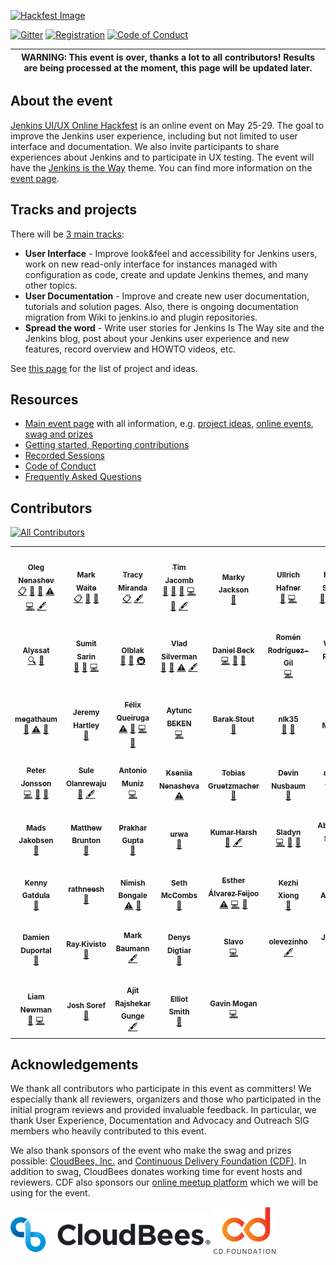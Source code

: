 [![Hackfest Image](./img/README_header_top.png)](https://www.jenkins.io/events/online-hackfest/2020-uiux/)

[![Gitter](https://badges.gitter.im/jenkinsci/hackfest.svg)](https://gitter.im/jenkinsci/hackfest?utm_source=badge&utm_medium=badge&utm_campaign=pr-badge)
[![Registration](https://img.shields.io/badge/register-here-blue)](https://forms.gle/MrkASJagxNvdXBbdA)
[![Code of Conduct](https://img.shields.io/badge/%E2%9D%A4-code%20of%20conduct-lightgrey.svg)](https://www.jenkins.io/project/conduct/)

| WARNING:  **This event is over**, thanks a lot to all contributors! Results are being processed at the moment, this page will be updated later. |
| --- |

## About the event

[Jenkins UI/UX Online Hackfest](https://www.jenkins.io/events/online-hackfest/2020-uiux/) is an online event on May 25-29.
The goal to improve the Jenkins user experience, including but not limited to user interface and documentation.
We also invite participants to share experiences about Jenkins and to participate in UX testing.
The event will have the [Jenkins is the Way](https://www.jenkins.io/blog/2020/04/30/jenkins-is-the-way/) theme.
You can find more information on the [event page](https://www.jenkins.io/events/online-hackfest/2020-uiux/).

## Tracks and projects

There will be [3 main tracks](https://www.jenkins.io/events/online-hackfest/2020-uiux/#tracks-and-project-ideas):

* **User Interface** - Improve look&feel and accessibility for Jenkins users, work on new read-only interface for instances managed with configuration as code, create and update Jenkins themes, and many other topics.
* **User Documentation** - Improve and create new user documentation, tutorials and solution pages. Also, there is ongoing documentation migration from Wiki to jenkins.io and plugin repositories.
* **Spread the word** - Write user stories for Jenkins Is The Way site and the Jenkins blog, post about your Jenkins user experience and new features, record overview and HOWTO videos, etc.

See [this page](https://www.jenkins.io/events/online-hackfest/2020-uiux/#tracks-and-project-ideas) for the list of project and ideas.

## Resources

* [Main event page](https://www.jenkins.io/events/online-hackfest/2020-uiux/) with all information, e.g. 
  [project ideas](https://www.jenkins.io/events/online-hackfest/2020-uiux/#tracks-and-project-ideas),
  [online events](https://www.jenkins.io/events/online-hackfest/2020-uiux/#online-events),
  [swag and prizes](https://www.jenkins.io/events/online-hackfest/2020-uiux/#swag-and-prizes)
* [Getting started, Reporting contributions](./CONTRIBUTING.md)
* [Recorded Sessions](./presentations/)
* [Code of Conduct](https://www.jenkins.io/project/conduct/)
* [Frequently Asked Questions](https://www.jenkins.io/events/online-hackfest/2020-uiux/faq/)

## Contributors

<!-- ALL-CONTRIBUTORS-BADGE:START - Do not remove or modify this section -->
[![All Contributors](https://img.shields.io/badge/all_contributors-54-orange.svg?style=flat-square)](#contributors-)
<!-- ALL-CONTRIBUTORS-BADGE:END --> 

<!-- ALL-CONTRIBUTORS-LIST:START - Do not remove or modify this section -->
<!-- prettier-ignore-start -->
<!-- markdownlint-disable -->
<table>
  <tr>
    <td align="center"><a href="https://github.com/oleg-nenashev"><img src="https://avatars0.githubusercontent.com/u/3000480?v=4" width="100px;" alt=""/><br /><sub><b>Oleg Nenashev</b></sub></a><br /><a href="#eventOrganizing-oleg-nenashev" title="Event Organizing">📋</a> <a href="#talk-oleg-nenashev" title="Talks">📢</a> <a href="https://github.com/jenkinsci/ui-ux-hackfest-2020/commits?author=oleg-nenashev" title="Documentation">📖</a> <a href="https://github.com/jenkinsci/ui-ux-hackfest-2020/commits?author=oleg-nenashev" title="Tests">⚠️</a> <a href="https://github.com/jenkinsci/ui-ux-hackfest-2020/commits?author=oleg-nenashev" title="Code">💻</a> <a href="#content-oleg-nenashev" title="Content">🖋</a></td>
    <td align="center"><a href="https://jenkins.io/blog/authors/markewaite/"><img src="https://avatars2.githubusercontent.com/u/156685?v=4" width="100px;" alt=""/><br /><sub><b>Mark Waite</b></sub></a><br /><a href="#eventOrganizing-MarkEWaite" title="Event Organizing">📋</a> <a href="#talk-MarkEWaite" title="Talks">📢</a> <a href="https://github.com/jenkinsci/ui-ux-hackfest-2020/pulls?q=is%3Apr+reviewed-by%3AMarkEWaite" title="Reviewed Pull Requests">👀</a></td>
    <td align="center"><a href="https://tracymiranda.com"><img src="https://avatars2.githubusercontent.com/u/5173122?v=4" width="100px;" alt=""/><br /><sub><b>Tracy Miranda</b></sub></a><br /><a href="#eventOrganizing-tracymiranda" title="Event Organizing">📋</a> <a href="#content-tracymiranda" title="Content">🖋</a></td>
    <td align="center"><a href="https://github.com/timja"><img src="https://avatars3.githubusercontent.com/u/21194782?v=4" width="100px;" alt=""/><br /><sub><b>Tim Jacomb</b></sub></a><br /><a href="https://github.com/jenkinsci/ui-ux-hackfest-2020/pulls?q=is%3Apr+reviewed-by%3Atimja" title="Reviewed Pull Requests">👀</a> <a href="#ideas-timja" title="Ideas, Planning, & Feedback">🤔</a> <a href="#talk-timja" title="Talks">📢</a> <a href="https://github.com/jenkinsci/ui-ux-hackfest-2020/commits?author=timja" title="Code">💻</a> <a href="https://github.com/jenkinsci/ui-ux-hackfest-2020/commits?author=timja" title="Documentation">📖</a> <a href="#content-timja" title="Content">🖋</a></td>
    <td align="center"><a href="https://twitter.com/markyjackson5"><img src="https://avatars2.githubusercontent.com/u/16655670?v=4" width="100px;" alt=""/><br /><sub><b>Marky Jackson</b></sub></a><br /><a href="https://github.com/jenkinsci/ui-ux-hackfest-2020/pulls?q=is%3Apr+reviewed-by%3Amarkyjackson-taulia" title="Reviewed Pull Requests">👀</a></td>
    <td align="center"><a href="http://www.cs.hm.edu/die_fakultaet/ansprechpartner/professoren/hafner/index.de.html"><img src="https://avatars2.githubusercontent.com/u/503338?v=4" width="100px;" alt=""/><br /><sub><b>Ullrich Hafner</b></sub></a><br /><a href="#talk-uhafner" title="Talks">📢</a> <a href="https://github.com/jenkinsci/ui-ux-hackfest-2020/commits?author=uhafner" title="Code">💻</a></td>
    <td align="center"><a href="https://github.com/res0nance"><img src="https://avatars3.githubusercontent.com/u/31362124?v=4" width="100px;" alt=""/><br /><sub><b>Raihaan Shouhell</b></sub></a><br /><a href="https://github.com/jenkinsci/ui-ux-hackfest-2020/commits?author=res0nance" title="Documentation">📖</a> <a href="https://github.com/jenkinsci/ui-ux-hackfest-2020/commits?author=res0nance" title="Code">💻</a> <a href="https://github.com/jenkinsci/ui-ux-hackfest-2020/pulls?q=is%3Apr+reviewed-by%3Ares0nance" title="Reviewed Pull Requests">👀</a> <a href="https://github.com/jenkinsci/ui-ux-hackfest-2020/commits?author=res0nance" title="Tests">⚠️</a></td>
  </tr>
  <tr>
    <td align="center"><a href="https://github.com/alyssat"><img src="https://avatars1.githubusercontent.com/u/15133103?v=4" width="100px;" alt=""/><br /><sub><b>Alyssat</b></sub></a><br /><a href="#fundingFinding-alyssat" title="Funding Finding">🔍</a> <a href="#talk-alyssat" title="Talks">📢</a></td>
    <td align="center"><a href="https://github.com/stellargo"><img src="https://avatars0.githubusercontent.com/u/27735438?v=4" width="100px;" alt=""/><br /><sub><b>Sumit Sarin</b></sub></a><br /><a href="https://github.com/jenkinsci/ui-ux-hackfest-2020/commits?author=stellargo" title="Documentation">📖</a> <a href="#tool-stellargo" title="Tools">🔧</a> <a href="https://github.com/jenkinsci/ui-ux-hackfest-2020/commits?author=stellargo" title="Code">💻</a></td>
    <td align="center"><a href="https://github.com/olblak"><img src="https://avatars1.githubusercontent.com/u/2360224?v=4" width="100px;" alt=""/><br /><sub><b>Olblak</b></sub></a><br /><a href="https://github.com/jenkinsci/ui-ux-hackfest-2020/commits?author=olblak" title="Documentation">📖</a> <a href="https://github.com/jenkinsci/ui-ux-hackfest-2020/pulls?q=is%3Apr+reviewed-by%3Aolblak" title="Reviewed Pull Requests">👀</a> <a href="#infra-olblak" title="Infrastructure (Hosting, Build-Tools, etc)">🚇</a></td>
    <td align="center"><a href="https://vsilverman.github.io"><img src="https://avatars0.githubusercontent.com/u/2159948?v=4" width="100px;" alt=""/><br /><sub><b>Vlad Silverman</b></sub></a><br /><a href="https://github.com/jenkinsci/ui-ux-hackfest-2020/pulls?q=is%3Apr+reviewed-by%3Avsilverman" title="Reviewed Pull Requests">👀</a> <a href="https://github.com/jenkinsci/ui-ux-hackfest-2020/commits?author=vsilverman" title="Documentation">📖</a> <a href="https://github.com/jenkinsci/ui-ux-hackfest-2020/commits?author=vsilverman" title="Tests">⚠️</a> <a href="#content-vsilverman" title="Content">🖋</a></td>
    <td align="center"><a href="https://github.com/daniel-beck"><img src="https://avatars3.githubusercontent.com/u/1831569?v=4" width="100px;" alt=""/><br /><sub><b>Daniel Beck</b></sub></a><br /><a href="https://github.com/jenkinsci/ui-ux-hackfest-2020/commits?author=daniel-beck" title="Code">💻</a> <a href="https://github.com/jenkinsci/ui-ux-hackfest-2020/pulls?q=is%3Apr+reviewed-by%3Adaniel-beck" title="Reviewed Pull Requests">👀</a> <a href="https://github.com/jenkinsci/ui-ux-hackfest-2020/commits?author=daniel-beck" title="Documentation">📖</a></td>
    <td align="center"><a href="https://www.romenrg.com"><img src="https://avatars2.githubusercontent.com/u/1831480?v=4" width="100px;" alt=""/><br /><sub><b>Romén Rodríguez-Gil</b></sub></a><br /><a href="https://github.com/jenkinsci/ui-ux-hackfest-2020/commits?author=romenrg" title="Code">💻</a></td>
    <td align="center"><a href="https://github.com/Wadeck"><img src="https://avatars1.githubusercontent.com/u/2662497?v=4" width="100px;" alt=""/><br /><sub><b>Wadeck Follonier</b></sub></a><br /><a href="https://github.com/jenkinsci/ui-ux-hackfest-2020/commits?author=Wadeck" title="Code">💻</a> <a href="#talk-Wadeck" title="Talks">📢</a></td>
  </tr>
  <tr>
    <td align="center"><a href="https://github.com/megathaum"><img src="https://avatars3.githubusercontent.com/u/6340362?v=4" width="100px;" alt=""/><br /><sub><b>megathaum</b></sub></a><br /><a href="https://github.com/jenkinsci/ui-ux-hackfest-2020/commits?author=megathaum" title="Documentation">📖</a> <a href="https://github.com/jenkinsci/ui-ux-hackfest-2020/commits?author=megathaum" title="Tests">⚠️</a> <a href="https://github.com/jenkinsci/ui-ux-hackfest-2020/pulls?q=is%3Apr+reviewed-by%3Amegathaum" title="Reviewed Pull Requests">👀</a></td>
    <td align="center"><a href="https://github.com/jphartley"><img src="https://avatars3.githubusercontent.com/u/2852805?v=4" width="100px;" alt=""/><br /><sub><b>Jeremy Hartley</b></sub></a><br /><a href="#talk-jphartley" title="Talks">📢</a></td>
    <td align="center"><a href="https://github.com/fqueiruga"><img src="https://avatars3.githubusercontent.com/u/5738588?v=4" width="100px;" alt=""/><br /><sub><b>Félix Queiruga</b></sub></a><br /><a href="https://github.com/jenkinsci/ui-ux-hackfest-2020/commits?author=fqueiruga" title="Tests">⚠️</a> <a href="https://github.com/jenkinsci/ui-ux-hackfest-2020/pulls?q=is%3Apr+reviewed-by%3Afqueiruga" title="Reviewed Pull Requests">👀</a> <a href="https://github.com/jenkinsci/ui-ux-hackfest-2020/commits?author=fqueiruga" title="Code">💻</a> <a href="#talk-fqueiruga" title="Talks">📢</a></td>
    <td align="center"><a href="https://www.linkedin.com/in/aytunc-beken/"><img src="https://avatars2.githubusercontent.com/u/17325506?v=4" width="100px;" alt=""/><br /><sub><b>Aytunc BEKEN</b></sub></a><br /><a href="https://github.com/jenkinsci/ui-ux-hackfest-2020/commits?author=aytuncbeken" title="Code">💻</a></td>
    <td align="center"><a href="https://github.com/BarakStout"><img src="https://avatars3.githubusercontent.com/u/34528865?v=4" width="100px;" alt=""/><br /><sub><b>Barak Stout</b></sub></a><br /><a href="https://github.com/jenkinsci/ui-ux-hackfest-2020/commits?author=BarakStout" title="Documentation">📖</a></td>
    <td align="center"><a href="https://github.com/nlk35"><img src="https://avatars2.githubusercontent.com/u/26775132?v=4" width="100px;" alt=""/><br /><sub><b>nlk35</b></sub></a><br /><a href="https://github.com/jenkinsci/ui-ux-hackfest-2020/commits?author=nlk35" title="Documentation">📖</a> <a href="https://github.com/jenkinsci/ui-ux-hackfest-2020/pulls?q=is%3Apr+reviewed-by%3Anlk35" title="Reviewed Pull Requests">👀</a></td>
    <td align="center"><a href="https://github.com/v1v"><img src="https://avatars2.githubusercontent.com/u/2871786?v=4" width="100px;" alt=""/><br /><sub><b>Victor Martinez</b></sub></a><br /><a href="https://github.com/jenkinsci/ui-ux-hackfest-2020/commits?author=v1v" title="Documentation">📖</a> <a href="https://github.com/jenkinsci/ui-ux-hackfest-2020/pulls?q=is%3Apr+reviewed-by%3Av1v" title="Reviewed Pull Requests">👀</a></td>
  </tr>
  <tr>
    <td align="center"><a href="https://peterjonsson.se"><img src="https://avatars2.githubusercontent.com/u/4572231?v=4" width="100px;" alt=""/><br /><sub><b>Peter Jonsson</b></sub></a><br /><a href="https://github.com/jenkinsci/ui-ux-hackfest-2020/commits?author=95jonpet" title="Code">💻</a> <a href="https://github.com/jenkinsci/ui-ux-hackfest-2020/pulls?q=is%3Apr+reviewed-by%3A95jonpet" title="Reviewed Pull Requests">👀</a> <a href="#tool-95jonpet" title="Tools">🔧</a></td>
    <td align="center"><a href="https://github.com/LarrySul"><img src="https://avatars0.githubusercontent.com/u/29729601?v=4" width="100px;" alt=""/><br /><sub><b>Sule Olanrewaju</b></sub></a><br /><a href="https://github.com/jenkinsci/ui-ux-hackfest-2020/commits?author=LarrySul" title="Documentation">📖</a> <a href="#content-LarrySul" title="Content">🖋</a></td>
    <td align="center"><a href="http://amunizmartin.com"><img src="https://avatars3.githubusercontent.com/u/1017585?v=4" width="100px;" alt=""/><br /><sub><b>Antonio Muniz</b></sub></a><br /><a href="https://github.com/jenkinsci/ui-ux-hackfest-2020/commits?author=amuniz" title="Code">💻</a></td>
    <td align="center"><a href="https://github.com/ksenia-nenasheva"><img src="https://avatars1.githubusercontent.com/u/5075432?v=4" width="100px;" alt=""/><br /><sub><b>Kseniia Nenasheva</b></sub></a><br /><a href="https://github.com/jenkinsci/ui-ux-hackfest-2020/commits?author=ksenia-nenasheva" title="Tests">⚠️</a></td>
    <td align="center"><a href="https://github.com/TobiX"><img src="https://avatars3.githubusercontent.com/u/78534?v=4" width="100px;" alt=""/><br /><sub><b>Tobias Gruetzmacher</b></sub></a><br /><a href="#talk-TobiX" title="Talks">📢</a></td>
    <td align="center"><a href="https://github.com/dwnusbaum"><img src="https://avatars3.githubusercontent.com/u/1068968?v=4" width="100px;" alt=""/><br /><sub><b>Devin Nusbaum</b></sub></a><br /><a href="https://github.com/jenkinsci/ui-ux-hackfest-2020/commits?author=dwnusbaum" title="Documentation">📖</a></td>
    <td align="center"><a href="https://twitter.com/steven_terrana"><img src="https://avatars1.githubusercontent.com/u/22510821?v=4" width="100px;" alt=""/><br /><sub><b>steven-terrana</b></sub></a><br /><a href="https://github.com/jenkinsci/ui-ux-hackfest-2020/commits?author=steven-terrana" title="Documentation">📖</a></td>
  </tr>
  <tr>
    <td align="center"><a href="https://github.com/MadsJakobsen"><img src="https://avatars3.githubusercontent.com/u/887218?v=4" width="100px;" alt=""/><br /><sub><b>Mads Jakobsen</b></sub></a><br /><a href="https://github.com/jenkinsci/ui-ux-hackfest-2020/commits?author=MadsJakobsen" title="Documentation">📖</a></td>
    <td align="center"><a href="https://github.com/Taeloz"><img src="https://avatars2.githubusercontent.com/u/32245517?v=4" width="100px;" alt=""/><br /><sub><b>Matthew Brunton</b></sub></a><br /><a href="https://github.com/jenkinsci/ui-ux-hackfest-2020/commits?author=Taeloz" title="Documentation">📖</a></td>
    <td align="center"><a href="https://github.com/guptaprakhariitr"><img src="https://avatars0.githubusercontent.com/u/58157064?v=4" width="100px;" alt=""/><br /><sub><b>Prakhar Gupta</b></sub></a><br /><a href="https://github.com/jenkinsci/ui-ux-hackfest-2020/commits?author=guptaprakhariitr" title="Documentation">📖</a></td>
    <td align="center"><a href="https://github.com/urwa"><img src="https://avatars3.githubusercontent.com/u/5441467?v=4" width="100px;" alt=""/><br /><sub><b>urwa</b></sub></a><br /><a href="https://github.com/jenkinsci/ui-ux-hackfest-2020/commits?author=urwa" title="Documentation">📖</a></td>
    <td align="center"><a href="http://krharsh17.vision"><img src="https://avatars2.githubusercontent.com/u/46624829?v=4" width="100px;" alt=""/><br /><sub><b>Kumar Harsh</b></sub></a><br /><a href="https://github.com/jenkinsci/ui-ux-hackfest-2020/commits?author=krharsh17" title="Documentation">📖</a> <a href="#content-krharsh17" title="Content">🖋</a></td>
    <td align="center"><a href="https://sladyn98.netlify.com"><img src="https://avatars1.githubusercontent.com/u/28837406?v=4" width="100px;" alt=""/><br /><sub><b>Sladyn</b></sub></a><br /><a href="https://github.com/jenkinsci/ui-ux-hackfest-2020/commits?author=sladyn98" title="Code">💻</a> <a href="#blog-sladyn98" title="Blogposts">📝</a> <a href="#talk-sladyn98" title="Talks">📢</a></td>
    <td align="center"><a href="https://abhyudaya.dev"><img src="https://avatars0.githubusercontent.com/u/11471599?v=4" width="100px;" alt=""/><br /><sub><b>Abhyudaya Sharma</b></sub></a><br /><a href="https://github.com/jenkinsci/ui-ux-hackfest-2020/commits?author=AbhyudayaSharma" title="Code">💻</a></td>
  </tr>
  <tr>
    <td align="center"><a href="https://github.com/kennyg"><img src="https://avatars3.githubusercontent.com/u/98244?v=4" width="100px;" alt=""/><br /><sub><b>Kenny Gatdula</b></sub></a><br /><a href="https://github.com/jenkinsci/ui-ux-hackfest-2020/commits?author=kennyg" title="Documentation">📖</a></td>
    <td align="center"><a href="https://github.com/rathneesh"><img src="https://avatars3.githubusercontent.com/u/8232523?v=4" width="100px;" alt=""/><br /><sub><b>rathneesh</b></sub></a><br /><a href="https://github.com/jenkinsci/ui-ux-hackfest-2020/commits?author=rathneesh" title="Documentation">📖</a></td>
    <td align="center"><a href="https://thelostarrow.wordpress.com/"><img src="https://avatars1.githubusercontent.com/u/43414361?v=4" width="100px;" alt=""/><br /><sub><b>Nimish Bongale</b></sub></a><br /><a href="https://github.com/jenkinsci/ui-ux-hackfest-2020/commits?author=nimishbongale" title="Tests">⚠️</a> <a href="https://github.com/jenkinsci/ui-ux-hackfest-2020/commits?author=nimishbongale" title="Documentation">📖</a></td>
    <td align="center"><a href="https://github.com/sethmccombs"><img src="https://avatars0.githubusercontent.com/u/5605413?v=4" width="100px;" alt=""/><br /><sub><b>Seth McCombs</b></sub></a><br /><a href="https://github.com/jenkinsci/ui-ux-hackfest-2020/commits?author=sethmccombs" title="Documentation">📖</a></td>
    <td align="center"><a href="https://github.com/EstherAF"><img src="https://avatars2.githubusercontent.com/u/5547479?v=4" width="100px;" alt=""/><br /><sub><b>Esther Álvarez Feijoo</b></sub></a><br /><a href="https://github.com/jenkinsci/ui-ux-hackfest-2020/commits?author=EstherAF" title="Tests">⚠️</a> <a href="https://github.com/jenkinsci/ui-ux-hackfest-2020/commits?author=EstherAF" title="Code">💻</a> <a href="https://github.com/jenkinsci/ui-ux-hackfest-2020/pulls?q=is%3Apr+reviewed-by%3AEstherAF" title="Reviewed Pull Requests">👀</a></td>
    <td align="center"><a href="https://github.com/XiongKezhi"><img src="https://avatars1.githubusercontent.com/u/30348893?v=4" width="100px;" alt=""/><br /><sub><b>Kezhi Xiong</b></sub></a><br /><a href="#talk-XiongKezhi" title="Talks">📢</a></td>
    <td align="center"><a href="https://github.com/zaycodes"><img src="https://avatars1.githubusercontent.com/u/22375431?v=4" width="100px;" alt=""/><br /><sub><b>Zainab Abubakar</b></sub></a><br /><a href="https://github.com/jenkinsci/ui-ux-hackfest-2020/commits?author=zaycodes" title="Documentation">📖</a></td>
  </tr>
  <tr>
    <td align="center"><a href="https://github.com/dduportal"><img src="https://avatars0.githubusercontent.com/u/1522731?v=4" width="100px;" alt=""/><br /><sub><b>Damien Duportal</b></sub></a><br /><a href="https://github.com/jenkinsci/ui-ux-hackfest-2020/pulls?q=is%3Apr+reviewed-by%3Adduportal" title="Reviewed Pull Requests">👀</a></td>
    <td align="center"><a href="https://www.linkedin.com/in/ray-kivisto/"><img src="https://avatars2.githubusercontent.com/u/19917557?v=4" width="100px;" alt=""/><br /><sub><b>Ray Kivisto</b></sub></a><br /><a href="https://github.com/jenkinsci/ui-ux-hackfest-2020/commits?author=rkivisto" title="Documentation">📖</a></td>
    <td align="center"><a href="https://github.com/mtreeman"><img src="https://avatars3.githubusercontent.com/u/44359078?v=4" width="100px;" alt=""/><br /><sub><b>Mark Baumann</b></sub></a><br /><a href="#content-mtreeman" title="Content">🖋</a></td>
    <td align="center"><a href="https://www.duemir.net/"><img src="https://avatars3.githubusercontent.com/u/348580?v=4" width="100px;" alt=""/><br /><sub><b>Denys Digtiar</b></sub></a><br /><a href="#tool-duemir" title="Tools">🔧</a></td>
    <td align="center"><a href="https://github.com/skundrik"><img src="https://avatars2.githubusercontent.com/u/14072681?v=4" width="100px;" alt=""/><br /><sub><b>Slavo</b></sub></a><br /><a href="https://github.com/jenkinsci/ui-ux-hackfest-2020/commits?author=skundrik" title="Code">💻</a></td>
    <td align="center"><a href="https://github.com/olevezinho"><img src="https://avatars0.githubusercontent.com/u/37152156?v=4" width="100px;" alt=""/><br /><sub><b>olevezinho</b></sub></a><br /><a href="#content-olevezinho" title="Content">🖋</a></td>
    <td align="center"><a href="https://github.com/getJv"><img src="https://avatars0.githubusercontent.com/u/2864961?v=4" width="100px;" alt=""/><br /><sub><b>Jhonatan Morais</b></sub></a><br /><a href="https://github.com/jenkinsci/ui-ux-hackfest-2020/commits?author=getjv" title="Documentation">📖</a></td>
  </tr>
  <tr>
    <td align="center"><a href="https://github.com/bitwiseman"><img src="https://avatars3.githubusercontent.com/u/1958953?v=4" width="100px;" alt=""/><br /><sub><b>Liam Newman</b></sub></a><br /><a href="https://github.com/jenkinsci/ui-ux-hackfest-2020/pulls?q=is%3Apr+reviewed-by%3Abitwiseman" title="Reviewed Pull Requests">👀</a> <a href="https://github.com/jenkinsci/ui-ux-hackfest-2020/commits?author=bitwiseman" title="Code">💻</a></td>
    <td align="center"><a href="https://github.com/jsoref"><img src="https://avatars0.githubusercontent.com/u/2119212?v=4" width="100px;" alt=""/><br /><sub><b>Josh Soref</b></sub></a><br /><a href="https://github.com/jenkinsci/ui-ux-hackfest-2020/pulls?q=is%3Apr+reviewed-by%3Ajsoref" title="Reviewed Pull Requests">👀</a></td>
    <td align="center"><a href="https://github.com/gungeajit"><img src="https://avatars3.githubusercontent.com/u/12168279?v=4" width="100px;" alt=""/><br /><sub><b>Ajit Rajshekar Gunge</b></sub></a><br /><a href="#content-gungeajit" title="Content">🖋</a></td>
    <td align="center"><a href="https://github.com/elliot-smith77"><img src="https://avatars3.githubusercontent.com/u/65857974?v=4" width="100px;" alt=""/><br /><sub><b>Elliot Smith</b></sub></a><br /><a href="https://github.com/jenkinsci/ui-ux-hackfest-2020/commits?author=elliot-smith77" title="Documentation">📖</a></td>
    <td align="center"><a href="http://www.gavinmogan.com"><img src="https://avatars3.githubusercontent.com/u/110087?v=4" width="100px;" alt=""/><br /><sub><b>Gavin Mogan</b></sub></a><br /><a href="https://github.com/jenkinsci/ui-ux-hackfest-2020/commits?author=halkeye" title="Code">💻</a></td>
  </tr>
</table>

<!-- markdownlint-enable -->
<!-- prettier-ignore-end -->
<!-- ALL-CONTRIBUTORS-LIST:END -->

## Acknowledgements

We thank all contributors who participate in this event as committers!
We especially thank all reviewers, organizers and those who participated in the initial program reviews and provided invaluable feedback.
In particular, we thank User Experience, Documentation and Advocacy and Outreach SIG members who heavily contributed to this event.

We also thank sponsors of the event who make the swag and prizes possible:
[CloudBees, Inc.](https://www.cloudbees.com/) and
[Continuous Delivery Foundation (CDF)](https://cd.foundation/).
In addition to swag, CloudBees donates working time for event hosts and reviewers.
CDF also sponsors our [online meetup platform](https://www.jenkins.io/events/online-meetup) which we will be using for the event.

[![CloudBees Logo](./img/cloudbees-logo.png)](https://www.cloudbees.com/)
[![CDF Logo](./img/cdf.png)](https://cd.foundation/)
